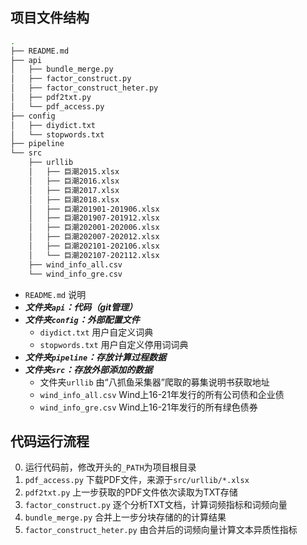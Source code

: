 ## 项目文件结构

```sh
.
├── README.md
├── api
│   ├── bundle_merge.py
│   ├── factor_construct.py
│   ├── factor_construct_heter.py
│   ├── pdf2txt.py
│   └── pdf_access.py
├── config
│   ├── diydict.txt
│   └── stopwords.txt
├── pipeline
└── src
    ├── urllib
    │   ├── 巨潮2015.xlsx
    │   ├── 巨潮2016.xlsx
    │   ├── 巨潮2017.xlsx
    │   ├── 巨潮2018.xlsx
    │   ├── 巨潮201901-201906.xlsx
    │   ├── 巨潮201907-201912.xlsx
    │   ├── 巨潮202001-202006.xlsx
    │   ├── 巨潮202007-202012.xlsx
    │   ├── 巨潮202101-202106.xlsx
    │   └── 巨潮202107-202112.xlsx
    ├── wind_info_all.csv
    └── wind_info_gre.csv
```

- `README.md` 说明
- ***文件夹`api`：代码（git管理）***
- ***文件夹`config`：外部配置文件***
  - `diydict.txt` 用户自定义词典
  - `stopwords.txt` 用户自定义停用词词典
- ***文件夹`pipeline`：存放计算过程数据***
- ***文件夹`src`：存放外部添加的数据***
  - 文件夹`urllib` 由“八抓鱼采集器”爬取的募集说明书获取地址
  - `wind_info_all.csv` Wind上16-21年发行的所有公司债和企业债
  - `wind_info_gre.csv` Wind上16-21年发行的所有绿色债券

## 代码运行流程

0. 运行代码前，修改开头的`_PATH`为项目根目录
1. `pdf_access.py` 下载PDF文件，来源于`src/urllib/*.xlsx`
2. `pdf2txt.py` 上一步获取的PDF文件依次读取为TXT存储
3. `factor_construct.py` 逐个分析TXT文档，计算词频指标和词频向量
4. `bundle_merge.py` 合并上一步分块存储的的计算结果
5. `factor_construct_heter.py` 由合并后的词频向量计算文本异质性指标

